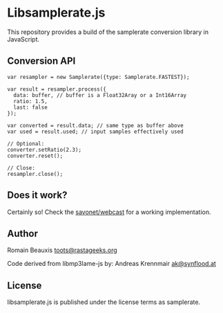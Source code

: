 Libsamplerate.js
========================

This repository provides a build of the samplerate conversion library in JavaScript.

Conversion API
------------

```
var resampler = new Samplerate({type: Samplerate.FASTEST});

var result = resampler.process({
  data: buffer, // buffer is a Float32Aray or a Int16Array
  ratio: 1.5,
  last: false
});

var converted = result.data; // same type as buffer above
var used = result.used; // input samples effectively used

// Optional:
converter.setRatio(2.3);
converter.reset();

// Close:
resampler.close();
```

Does it work?
-------------

Certainly so! Check the [savonet/webcast](https://github.com/savonet/webcast) for a working implementation.

Author
------

Romain Beauxis <toots@rastageeks.org>

Code derived from libmp3lame-js by:
Andreas Krennmair <ak@synflood.at>

License
-------

libsamplerate.js is published under the license terms as samplerate.
